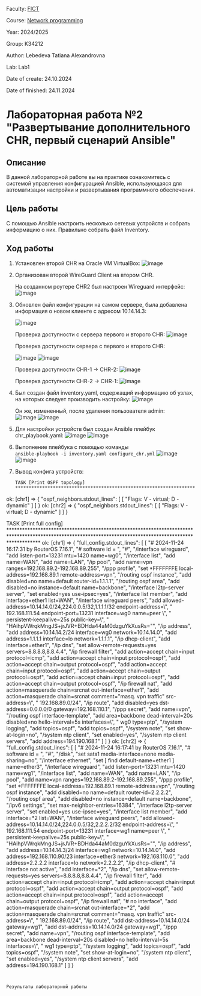 Faculty: [FICT](https://fict.itmo.ru)

Course: [Network programming](https://github.com/itmo-ict-faculty/network-programming)

Year: 2024/2025

Group: K34212

Author: Lebedeva Tatiana Alexandrovna

Lab: Lab1

Date of create: 24.10.2024

Date of finished: 24.11.2024

# Лабораторная работа №2 "Развертывание дополнительного CHR, первый сценарий Ansible"

## Описание
В данной лабораторной работе вы на практике ознакомитесь с системой управления конфигурацией Ansible, использующаяся для автоматизации настройки и развертывания программного обеспечения.

## Цель работы
С помощью Ansible настроить несколько сетевых устройств и собрать информацию о них. Правильно собрать файл Inventory.

## Ход работы
1. Установлен второй CHR на Oracle VM VirtualBox:
   ![image](https://github.com/user-attachments/assets/d0c94236-0475-463a-a957-b76d0632dadc)    
2. Организован второй WireGuard Client на втором CHR.
   
   На созданном роутере CHR2 был настроен Wireguard интерфейс:    
   ![image](https://github.com/user-attachments/assets/f5627c2f-0e37-4de0-a709-b6468c4eb785)
    
3. Обновлен файл конфигурации на самом сервере, была добавлена информация о новом клиенте с адресом 10.14.14.3:
   
   ![image](https://github.com/user-attachments/assets/21bd3c1f-a41f-480b-8ea5-22d477d512c1)
   
   Проверка доступности с сервера первого и второго CHR:
   ![image](https://github.com/user-attachments/assets/f03002d6-6c34-43b8-9d93-d8ebede1f4a0)

   Проверка доступности сервера с первого и второго CHR:

   ![image](https://github.com/user-attachments/assets/001b729f-e6fa-49bc-9172-bf4cbf4f9ab3)
   ![image](https://github.com/user-attachments/assets/7bef51d1-6a71-4fce-a10d-d90301b199fb)    

   Проверка доступности CHR-1 -> CHR-2:
   ![image](https://github.com/user-attachments/assets/13119f8b-2f38-4c7c-9662-296aed55f7d1)    

   Проверка доступности CHR-2 -> CHR-1:
   ![image](https://github.com/user-attachments/assets/f0146775-8ff1-4c86-973c-69cfb3a340aa)


4. Был создан файл inventory.yaml, содержащий информацию об узлах, на которых следует производить настройку:
   ![image](https://github.com/user-attachments/assets/99119bec-c107-4ddb-b681-d339df9e9f98)

   Он же, измененный, после удаления пользователя admin:    
   ![image](https://github.com/user-attachments/assets/2dfd76bb-5eeb-4739-8e02-17996f5406b0)
   ![image](https://github.com/user-attachments/assets/1ea8c4b5-d514-4154-a95a-aa87d331d68e)

5. Для настройки устройств был создан Ansible плейбук chr_playbook.yaml:
   ![image](https://github.com/user-attachments/assets/454efb98-7352-44d9-a796-e72b421a2d6a)
   ![image](https://github.com/user-attachments/assets/1f360edd-73e0-4ca4-b28c-2c39788e4a38)
   
6. Выполнение плейбука с помощью команды    
   ```ansible-playbook -i inventory.yaml configure_chr.yml```
   ![image](https://github.com/user-attachments/assets/34243124-26d6-45da-adf4-a8c830c69362)
   ![image](https://github.com/user-attachments/assets/b2d93d35-addc-4370-9f60-fab6c42925d8)

7. Вывод конфига устройств:
   ```
   TASK [Print OSPF topology] *********************************************************************************************************************************************************
ok: [chr1] => {
    "ospf_neighbors.stdout_lines": [
        [
            "Flags: V - virtual; D - dynamic"
        ]
    ]
}
ok: [chr2] => {
    "ospf_neighbors.stdout_lines": [
        [
            "Flags: V - virtual; D - dynamic"
        ]
    ]
}

TASK [Print full config] ***********************************************************************************************************************************************************
ok: [chr1] => {
    "full_config.stdout_lines": [
        [
            "# 2024-11-24 16:17:31 by RouterOS 7.16.1",
            "# software id = ",
            "#",
            "/interface wireguard",
            "add listen-port=13231 mtu=1420 name=wg0",
            "/interface list",
            "add name=WAN",
            "add name=LAN",
            "/ip pool",
            "add name=vpn ranges=192.168.89.2-192.168.89.255",
            "/ppp profile",
            "set *FFFFFFFE local-address=192.168.89.1 remote-address=vpn",
            "/routing ospf instance",
            "add disabled=no name=default router-id=1.1.1.1",
            "/routing ospf area",
            "add disabled=no instance=default name=backbone",
            "/interface l2tp-server server",
            "set enabled=yes use-ipsec=yes",
            "/interface list member",
            "add interface=ether1 list=WAN",
            "/interface wireguard peers",
            "add allowed-address=10.14.14.0/24,224.0.0.5/32,1.1.1.1/32 endpoint-address=\\",
            "    192.168.111.54 endpoint-port=13231 interface=wg0 name=peer \\",
            "    persistent-keepalive=25s public-key=\\",
            "    \"HAihpVWrqkMngJS+jrJVR+BDHda44aM0dzguYkXusRs=\"",
            "/ip address",
            "add address=10.14.14.2/24 interface=wg0 network=10.14.14.0",
            "add address=1.1.1.1 interface=lo network=1.1.1.1",
            "/ip dhcp-client",
            "add interface=ether1",
            "/ip dns",
            "set allow-remote-requests=yes servers=8.8.8.8,8.8.4.4",
            "/ip firewall filter",
            "add action=accept chain=input protocol=icmp",
            "add action=accept chain=input protocol=ospf",
            "add action=accept chain=output protocol=ospf",
            "add action=accept chain=input protocol=ospf",
            "add action=accept chain=output protocol=ospf",
            "add action=accept chain=input protocol=ospf",
            "add action=accept chain=output protocol=ospf",
            "/ip firewall nat",
            "add action=masquerade chain=srcnat out-interface=ether1",
            "add action=masquerade chain=srcnat comment=\"masq. vpn traffic\" src-address=\\",
            "    192.168.89.0/24",
            "/ip route",
            "add disabled=yes dst-address=0.0.0.0/0 gateway=192.168.110.1",
            "/ppp secret",
            "add name=vpn",
            "/routing ospf interface-template",
            "add area=backbone dead-interval=20s disabled=no hello-interval=5s interfaces=\\",
            "    wg0 type=ptp",
            "/system logging",
            "add topics=ospf",
            "add topics=ospf",
            "/system note",
            "set show-at-login=no",
            "/system ntp client",
            "set enabled=yes",
            "/system ntp client servers",
            "add address=194.190.168.1"
        ]
    ]
}
ok: [chr2] => {
    "full_config.stdout_lines": [
        [
            "# 2024-11-24 16:17:41 by RouterOS 7.16.1",
            "# software id = ",
            "#",
            "/disk",
            "set sata1 media-interface=none media-sharing=no",
            "/interface ethernet",
            "set [ find default-name=ether1 ] name=ether3",
   "/interface wireguard",
            "add listen-port=13231 mtu=1420 name=wg1",
            "/interface list",
            "add name=WAN",
            "add name=LAN",
            "/ip pool",
            "add name=vpn ranges=192.168.89.2-192.168.89.255",
            "/ppp profile",
            "set *FFFFFFFE local-address=192.168.89.1 remote-address=vpn",
            "/routing ospf instance",
            "add disabled=no name=default router-id=2.2.2.2",
            "/routing ospf area",
            "add disabled=no instance=default name=backbone",
            "/ipv6 settings",
            "set max-neighbor-entries=16384",
            "/interface l2tp-server server",
            "set enabled=yes use-ipsec=yes",
            "/interface list member",
            "add interface=*2 list=WAN",
            "/interface wireguard peers",
            "add allowed-address=10.14.14.0/24,224.0.0.5/32,2.2.2.2/32 endpoint-address=\\",
            "    192.168.111.54 endpoint-port=13231 interface=wg1 name=peer \\",
            "    persistent-keepalive=25s public-key=\\",
            "    \"HAihpVWrqkMngJS+jrJVR+BDHda44aM0dzguYkXusRs=\"",
            "/ip address",
            "add address=10.14.14.3/24 interface=wg1 network=10.14.14.0",
            "add address=192.168.110.90/23 interface=ether3 network=192.168.110.0",
            "add address=2.2.2.2 interface=lo network=2.2.2.2",
            "/ip dhcp-client",
            "# Interface not active",
            "add interface=*2",
            "/ip dns",
            "set allow-remote-requests=yes servers=8.8.8.8,8.8.4.4",
            "/ip firewall filter",
            "add action=accept chain=input protocol=icmp",
            "add action=accept chain=input protocol=ospf",
            "add action=accept chain=output protocol=ospf",
            "add action=accept chain=input protocol=ospf",
            "add action=accept chain=output protocol=ospf",
            "/ip firewall nat",
            "# no interface",
            "add action=masquerade chain=srcnat out-interface=*2",
            "add action=masquerade chain=srcnat comment=\"masq. vpn traffic\" src-address=\\",
            "    192.168.89.0/24",
            "/ip route",
            "add dst-address=10.14.14.0/24 gateway=wg1",
            "add dst-address=10.14.14.0/24 gateway=wg1",
            "/ppp secret",
            "add name=vpn",
            "/routing ospf interface-template",
            "add area=backbone dead-interval=20s disabled=no hello-interval=5s interfaces=\\",
            "    wg1 type=ptp",
            "/system logging",
            "add topics=ospf",
            "add topics=ospf",
            "/system note",
            "set show-at-login=no",
            "/system ntp client",
            "set enabled=yes",
            "/system ntp client servers",
            "add address=194.190.168.1"
        ]
    ]
}
   ```


Результаты лабораторной работы

